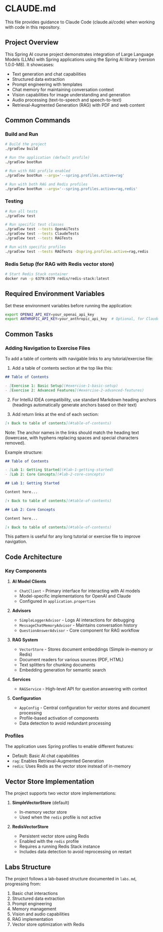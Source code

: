 # CLAUDE.md

This file provides guidance to Claude Code (claude.ai/code) when working with code in this repository.

## Project Overview

This Spring AI course project demonstrates integration of Large Language Models (LLMs) with Spring applications using the Spring AI library (version 1.0.0-M8). It showcases:

- Text generation and chat capabilities
- Structured data extraction
- Prompt engineering with templates
- Chat memory for maintaining conversation context
- Vision capabilities for image understanding and generation
- Audio processing (text-to-speech and speech-to-text)
- Retrieval-Augmented Generation (RAG) with PDF and web content

## Common Commands

### Build and Run

```bash
# Build the project
./gradlew build

# Run the application (default profile)
./gradlew bootRun

# Run with RAG profile enabled
./gradlew bootRun --args='--spring.profiles.active=rag'

# Run with both RAG and Redis profiles
./gradlew bootRun --args='--spring.profiles.active=rag,redis'
```

### Testing

```bash
# Run all tests
./gradlew test

# Run specific test classes
./gradlew test --tests OpenAiTests
./gradlew test --tests ClaudeTests
./gradlew test --tests RAGTests

# Run with specific profiles
./gradlew test --tests RAGTests -Dspring.profiles.active=rag,redis
```

### Redis Setup (for RAG with Redis vector store)

```bash
# Start Redis Stack container
docker run -p 6379:6379 redis/redis-stack:latest
```

## Required Environment Variables

Set these environment variables before running the application:

```bash
export OPENAI_API_KEY=your_openai_api_key
export ANTHROPIC_API_KEY=your_anthropic_api_key  # Optional, for Claude exercises
```

## Common Tasks

### Adding Navigation to Exercise Files

To add a table of contents with navigable links to any tutorial/exercise file:

1. Add a table of contents section at the top like this:
```markdown
## Table of Contents

- [Exercise 1: Basic Setup](#exercise-1-basic-setup)
- [Exercise 2: Advanced Features](#exercise-2-advanced-features)
```

2. For IntelliJ IDEA compatibility, use standard Markdown heading anchors (headings automatically generate anchors based on their text)

3. Add return links at the end of each section:
```markdown
[↑ Back to table of contents](#table-of-contents)
```

Note: The anchor names in the links should match the heading text (lowercase, with hyphens replacing spaces and special characters removed).

Example structure:
```markdown
## Table of Contents

- [Lab 1: Getting Started](#lab-1-getting-started)
- [Lab 2: Core Concepts](#lab-2-core-concepts)

## Lab 1: Getting Started

Content here...

[↑ Back to table of contents](#table-of-contents)

## Lab 2: Core Concepts

Content here...

[↑ Back to table of contents](#table-of-contents)
```

This pattern is useful for any long tutorial or exercise file to improve navigation.

## Code Architecture

### Key Components

1. **AI Model Clients**
   - `ChatClient` - Primary interface for interacting with AI models
   - Model-specific implementations for OpenAI and Claude
   - Configured in `application.properties`

2. **Advisors**
   - `SimpleLoggerAdvisor` - Logs AI interactions for debugging
   - `MessageChatMemoryAdvisor` - Maintains conversation history
   - `QuestionAnswerAdvisor` - Core component for RAG workflow

3. **RAG System**
   - `VectorStore` - Stores document embeddings (Simple in-memory or Redis)
   - Document readers for various sources (PDF, HTML)
   - Text splitters for chunking documents
   - Embedding generation for semantic search

4. **Services**
   - `RAGService` - High-level API for question answering with context

5. **Configuration**
   - `AppConfig` - Central configuration for vector stores and document processing
   - Profile-based activation of components
   - Data detection to avoid redundant processing

### Profiles

The application uses Spring profiles to enable different features:

- Default: Basic AI chat capabilities
- `rag`: Enables Retrieval-Augmented Generation
- `redis`: Uses Redis as the vector store instead of in-memory

## Vector Store Implementation

The project supports two vector store implementations:

1. **SimpleVectorStore** (default)
   - In-memory vector store
   - Used when the `redis` profile is not active

2. **RedisVectorStore** 
   - Persistent vector store using Redis
   - Enabled with the `redis` profile
   - Requires a running Redis Stack instance
   - Includes data detection to avoid reprocessing on restart

## Labs Structure

The project follows a lab-based structure documented in `labs.md`, progressing from:
1. Basic chat interactions
2. Structured data extraction
3. Prompt engineering
4. Memory management
5. Vision and audio capabilities
6. RAG implementation
7. Vector store optimization with Redis